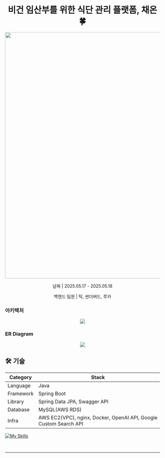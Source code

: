 <h1 align="center" style="font-weight: bold;">비건 임산부를 위한 식단 관리 플랫폼, 채온 🍀</h1>
<p align="center">
  <img align='center' src='https://github.com/user-attachments/assets/806c2802-3b4d-43b7-9337-00979a995001' width="800"/></img>

</p>

<p align="center">날짜 | 2025.05.17 - 2025.05.18</p>
<p align="center">백엔드 팀원 | 탁, 썬더버드, 루카</p>

### 아키텍처
<p align="center">
  <img src="https://github.com/user-attachments/assets/a86e79fd-3847-4db3-997f-36c16f3a4cd7"/>
</p>

### ER Diagram
<p align="center">

  <img src="https://github.com/user-attachments/assets/5e0f8bcd-0585-4d0d-851e-70b5a574c94f"/>
</p>



<h2 id="technologies">🛠️ 기술</h2>

| Category | Stack |
| --- | --- |
| Language | Java |
| Framework | Spring Boot |
| Library | Spring Data JPA, Swagger API |
| Database | MySQL(AWS RDS) |
| Infra | AWS EC2(VPC), nginx, Docker, OpenAI API, Google Custom Search API |

[![My Skills](https://skillicons.dev/icons?i=java,spring,docker,aws,mysql,nginx)](https://skillicons.dev)

</br>

---
